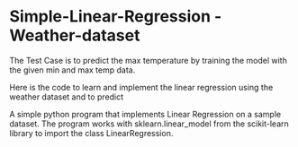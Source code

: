 # Simple-Linear-Regression - Weather-dataset

The Test Case is to predict the max temperature by training the model with the given min and max temp data.

Here is the code to learn and implement the linear regression using the weather dataset and to predict 

A simple python program that implements Linear Regression on a sample dataset. The program works with sklearn.linear_model from the scikit-learn library to import the class LinearRegression. 